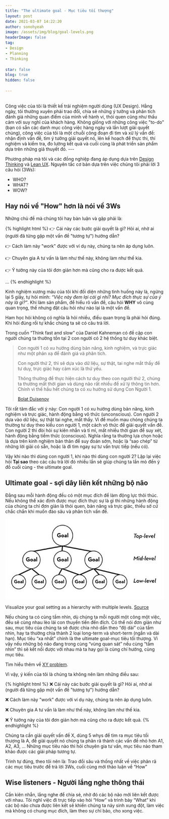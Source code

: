```yaml
---
title: "The ultimate goal - Mục tiêu tối thượng"
layout: post
date: 2021-03-07 14:22:20
author: sonohyeah
image: /assets/img/blog/goal-levels.png
headerImage: false
tag:
- Design
- Planning
- Thinking

star: false
blog: true
hidden: false

---
```

<br>
Công việc của tôi là thiết kế trải nghiệm người dùng (UX Design). Hằng ngày, tôi thường xuyên phải trao đổi, chia sẽ những ý tưởng và phân tích đánh giá những quan điểm của mình về hành vi, thói quen cũng như thấu cảm với suy nghĩ của khách hàng. Không giống với những công việc "to-do" (bạn có sẵn các danh mục công việc hàng ngày và lần lượt giải quyết chúng), công việc của tôi là một chuỗi công đoạn đi tìm và xử lý vấn đề: nhận định vấn đề, tìm ý tưởng giải quyết nó, lên kế hoạch để thực thi, thí nghiệm và kiểm tra, đo lường kết quả và cuối cùng là phát triển sản phẩm dựa trên những giả thuyết đó.
---

Phương pháp mà tôi và các đồng nghiệp đang áp dụng dựa trên [Design Thinking](https://www.interaction-design.org/literature/article/what-is-design-thinking-and-why-is-it-so-popular) và [Lean UX](https://www.interaction-design.org/literature/article/a-simple-introduction-to-lean-ux). Nguyên tắc cơ bản dựa trên việc chúng tôi phải lời 3 câu hỏi (3Ws):
* WHO?
* WHAT?
* WOW?

## Hay nói về "How" hơn là nói về 3Ws
Những chủ đề mà chúng tôi hay bàn luận và gặp phải là:

{% highlight html %}
👉 Cái này các bước giải quyết là gì? Hỏi ai, nhờ ai (người đã từng gặp một vấn đề "tương tự") hướng dẫn?

👉 Cách làm này "work" được với ví dụ này, chúng ta nên áp dụng luôn.

👉 Chuyên gia A tư vấn là làm như thế này, không làm như thế kia.

👉 Ý tưởng này của tôi đơn giản hơn mà cũng cho ra được kết quả.

...
{% endhighlight %}

Kinh nghiệm xương máu của tôi khi đối diện những tình huống này là, ngừng lại 5 giây, tự hỏi mình: *“Việc này đem lại cái gì nhỉ? Mục đích thực sự của ý này là gì?”*. Khi làm sản phẩm, để hiểu rõ vấn đề, câu hỏi **WHY** vô cùng quan trọng, thế nhưng đặt câu hỏi như nào lại là một vấn đề.

Ham học hỏi không có nghĩa là hỏi nhiều, điều quan trọng là phải hỏi đúng. Khi hỏi đúng rồi tự khắc chúng ta sẽ có câu trả lời.

Trong cuốn <span class="evidence">“Think fast and slow”</span> của Daniel Kahneman có đề cập con người chúng ta thường tồn tại 2 con người có 2 hệ thống tư duy khác biệt.
> Con người 1 có xu hướng dùng bản năng, kinh nghiệm, và trực giác như một phản xạ để đánh giá và phân tích.
>  
> Con người thứ 2, thì sẽ dựa vào dữ liệu, sự thật, tai nghe mắt thấy để tư duy, trực giác hay cảm xúc là thứ yếu.
> 
> Thông thường để thực hiện cách tư duy theo con người thứ 2, chúng ta thường mất thời gian và dùng não rất nhiều để xử lý thông tin hơn. Chính vì thế hầu hết chúng ta có xu hướng sử dụng Con Người 1.
> 
> [Bolat Duisenov](https://www.facebook.com/1463522007/posts/10222814927989451)

Tôi rất tâm đắc với ý này: Con người 1 có xu hướng dùng bản năng, kinh nghiệm và trực giác, hành động bằng vô thức (unconscious). Con người 2 dựa vào dữ liệu, sự thật tai nghe, mắt thấy. Vì để muốn mau chóng chúng ta thường tư duy theo kiểu con người 1, một cách vô thức để giải quyết vấn đề. Con người 2 thì đòi hỏi sự kiên nhẫn và tỉ mỉ, mất nhiều thời gian để suy xét, hành động bằng tiềm thức (conscious). Nghĩa rằng ta thường lựa chọn hoặc là dựa trên kinh nghiệm bản thân để suy đoán sớm, hoặc là “sao chép” từ những lời giải có sẵn, hoặc là đi tìm ngay sự tư vấn trực tiếp (nếu có).

Vậy khi nào thì dùng con người 1, khi nào thì dùng con người 2? Lặp lại việc hỏi **Tại sao** theo các câu trả lời đó nhiều lần sẽ giúp chúng ta lần mò đến ý đồ cuối cùng - the ultimate goal.

## Ultimate goal - sợi dây liên kết những bộ não

Đằng sau mỗi hành động đều có một mục đích để làm động lực thôi thúc. Nếu không thể xác định được mục đích thực sự là gì thì những hành động của chúng ta chỉ đơn giản là thói quen, bản năng và trực giác, thiếu sở cứ chắc chắn khi muốn đào sâu và phân tích vấn để.

![Goal levels](/assets/img/blog/goal-levels.png)
<figcaption class="caption">Visualize your goal setting as a hierarchy with multiple levels. <a href="https://www.meetconstance.com/blog/grit-ch-4">Source</a></figcaption>

Nếu chúng ta có cùng tầm nhìn, dù chúng ta mỗi người một công một việc, đều sẽ cùng nhau lèo lái con thuyền tiến đến đích. Có thể nói đơn giản như sau, mục tiêu của chúng ta sẽ được chia nhỏ dần theo “độ dài” của tầm nhìn, hay ta thường chia thành 2 loại long-term và short-term (ngắn và dài hạn). Mục tiêu “xa nhất” chính là the ultimate goal-mục tiêu tối thượng. Vì vậy nếu những bộ não đang trong cùng “vùng quan sát” nếu cùng “tầm nhìn” thì sẽ kết nối được với nhau mà ta hay gọi là cùng chí hướng, cùng mục tiêu.

Tìm hiểu thêm về [XY problem](https://xyproblem.info/).

Vì vậy, ý kiến của tôi là chúng ta không nên làm những điều sau:

{% highlight html %}
❌ Cái này các bước giải quyết là gì? Hỏi ai, nhờ ai (người đã từng gặp một vấn đề "tương tự") hướng dẫn?

❌ Cách làm này "work" được với ví dụ này, chúng ta nên áp dụng luôn.

❌ Chuyên gia A tư vấn là làm như thế này, không làm như thế kia.

❌ Ý tưởng này của tôi đơn giản hơn mà cũng cho ra được kết quả.
{% endhighlight %}

Chúng ta cần giải quyết vấn đề X, dùng 5 whys để tìm ra mục tiêu tối thượng là A, để giải quyết nó chúng ta phân rã thành các vấn đề nhỏ hơn A1, A2, A3, ... Những mục tiêu nào thì hỏi chuyên gia tư vấn, mục tiêu nào tham khảo được các giải pháp tương tự.

Trình tự đúng, theo tôi nên là: Trao đổi sâu và thống nhất về việc phân rã các mục tiêu trước để trả lời 3Ws, cuối cùng mới thảo luận về “How”

## Wise listeners - Người lắng nghe thông thái

Cần kiên nhẫn, lắng nghe để chia sẻ, nhờ đó các bộ não mới liên kết được với nhau. Tôi nghĩ việc đi trực tiếp vào hỏi “How” và trình bày “What” khi các bộ não chưa được liên kết sẽ khiến chúng ta nảy sinh xung đột, làm việc mà không có chung mục đích, làm theo sự chỉ bảo, cho xong việc.
